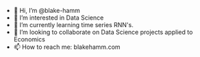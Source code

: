 - 👋 Hi, I’m @blake-hamm
- 👀 I’m interested in Data Science
- 🌱 I’m currently learning time series RNN's.
- 💞️ I’m looking to collaborate on Data Science projects applied to Economics
- 📫 How to reach me: blakehamm.com

<!---
blake-hamm/blake-hamm is a ✨ special ✨ repository because its `README.md` (this file) appears on your GitHub profile.
You can click the Preview link to take a look at your changes.
--->
